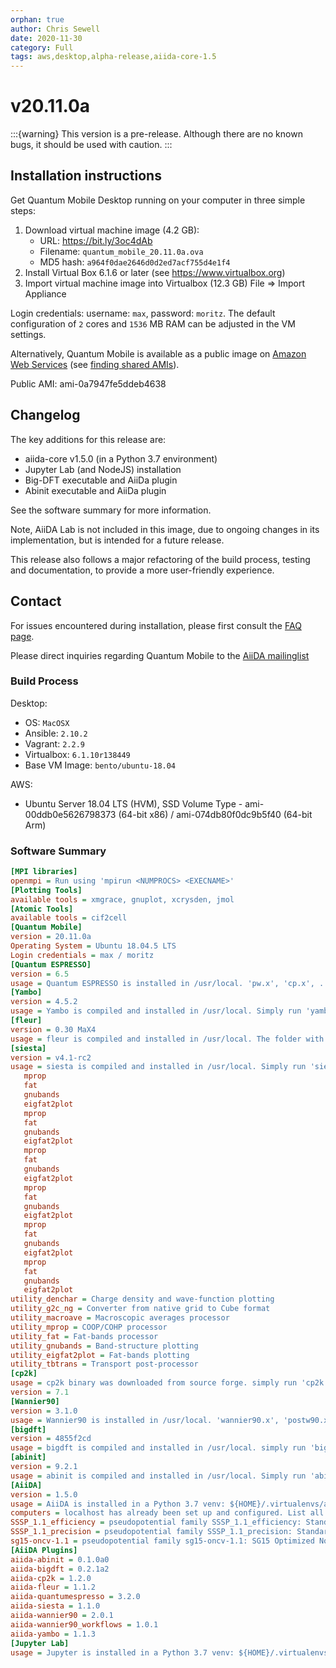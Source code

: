```yaml
---
orphan: true
author: Chris Sewell
date: 2020-11-30
category: Full
tags: aws,desktop,alpha-release,aiida-core-1.5
---
```


# v20.11.0a

:::{warning}
This version is a pre-release.
Although there are no known bugs, it should be used with caution.
:::

## Installation instructions

Get Quantum Mobile Desktop running on your computer in three simple steps:

 1. Download virtual machine image (4.2 GB):
    - URL: <https://bit.ly/3oc4dAb>
    - Filename: `quantum_mobile_20.11.0a.ova`
    - MD5 hash: `a964f0dae2646d0d2ed7acf755d4e1f4`
 2. Install Virtual Box 6.1.6 or later (see <https://www.virtualbox.org>)
 3. Import virtual machine image into Virtualbox (12.3 GB)
    File => Import Appliance

Login credentials: username: `max`, password: `moritz`.
The default configuration of `2` cores and `1536` MB RAM can be adjusted in the VM settings.

Alternatively, Quantum Mobile is available as a public image on [Amazon Web Services](https://aws.amazon.com/) (see [finding shared AMIs](https://docs.aws.amazon.com/AWSEC2/latest/UserGuide/usingsharedamis-finding.html)).

Public AMI: ami-0a7947fe5ddeb4638

## Changelog

The key additions for this release are:

- aiida-core v1.5.0 (in a Python 3.7 environment)
- Jupyter Lab (and NodeJS) installation
- Big-DFT executable and AiiDa plugin
- Abinit executable and AiiDa plugin

See the software summary for more information.

Note, AiiDA Lab is not included in this image, due to ongoing changes in its implementation, but is intended for a future release.

This release also follows a major refactoring of the build process, testing and documentation, to provide a more user-friendly experience.

## Contact

For issues encountered during installation, please first consult the [FAQ page](https://github.com/marvel-nccr/quantum-mobile/wiki/Frequently-Asked-Questions#virtualbox-installationstartup-issues).

Please direct inquiries regarding Quantum Mobile to the [AiiDA mailinglist](http://www.aiida.net/mailing-list/)

### Build Process

Desktop:

- OS: `MacOSX`
- Ansible: `2.10.2`
- Vagrant: `2.2.9`
- Virtualbox: `6.1.10r138449`
- Base VM Image: `bento/ubuntu-18.04`

AWS:

- Ubuntu Server 18.04 LTS (HVM), SSD Volume Type - ami-00ddb0e5626798373 (64-bit x86) / ami-074db80f0dc9b5f40 (64-bit Arm)

### Software Summary

```ini
[MPI libraries]
openmpi = Run using 'mpirun <NUMPROCS> <EXECNAME>'
[Plotting Tools]
available tools = xmgrace, gnuplot, xcrysden, jmol
[Atomic Tools]
available tools = cif2cell
[Quantum Mobile]
version = 20.11.0a
Operating System = Ubuntu 18.04.5 LTS
Login credentials = max / moritz
[Quantum ESPRESSO]
version = 6.5
usage = Quantum ESPRESSO is installed in /usr/local. 'pw.x', 'cp.x', ... have been added to the PATH
[Yambo]
version = 4.5.2
usage = Yambo is compiled and installed in /usr/local. Simply run 'yambo'.
[fleur]
version = 0.30 MaX4
usage = fleur is compiled and installed in /usr/local. The folder with executables is added to the path, so simply run 'fleur'
[siesta]
version = v4.1-rc2
usage = siesta is compiled and installed in /usr/local. Simply run 'siesta' or any of its utilites:
   mprop
   fat
   gnubands
   eigfat2plot
   mprop
   fat
   gnubands
   eigfat2plot
   mprop
   fat
   gnubands
   eigfat2plot
   mprop
   fat
   gnubands
   eigfat2plot
   mprop
   fat
   gnubands
   eigfat2plot
   mprop
   fat
   gnubands
   eigfat2plot
utility_denchar = Charge density and wave-function plotting
utility_g2c_ng = Converter from native grid to Cube format
utility_macroave = Macroscopic averages processor
utility_mprop = COOP/COHP processor
utility_fat = Fat-bands processor
utility_gnubands = Band-structure plotting
utility_eigfat2plot = Fat-bands plotting
utility_tbtrans = Transport post-processor
[cp2k]
usage = cp2k binary was downloaded from source forge. simply run 'cp2k.ssmp'
version = 7.1
[Wannier90]
version = 3.1.0
usage = Wannier90 is installed in /usr/local. 'wannier90.x', 'postw90.x', ... have been added to the PATH
[bigdft]
version = 4855f2cd
usage = bigdft is compiled and installed in /usr/local. simply run 'bigdft'
[abinit]
version = 9.2.1
usage = abinit is compiled and installed in /usr/local. Simply run 'abinit'.
[AiiDA]
version = 1.5.0
usage = AiiDA is installed in a Python 3.7 venv: ${HOME}/.virtualenvs/aiida. Type 'workon aiida' to get access to the 'verdi' commands.
computers = localhost has already been set up and configured. List all available computers with 'verdi computer list -a'
SSSP_1.1_efficiency = pseudopotential family SSSP_1.1_efficiency: Standard Solid State Pseudopotentials (efficiency) for the PBE functional homepage: https://materialscloud.org/sssp/
SSSP_1.1_precision = pseudopotential family SSSP_1.1_precision: Standard Solid State Pseudopotentials (precision) for the PBE functional homepage: https://materialscloud.org/sssp/
sg15-oncv-1.1 = pseudopotential family sg15-oncv-1.1: SG15 Optimized Norm-Conserving Vanderbilt (ONCV) pseudopotentials homepage: http://www.quantum-simulation.org/potentials/sg15_oncv/
[AiiDA Plugins]
aiida-abinit = 0.1.0a0
aiida-bigdft = 0.2.1a2
aiida-cp2k = 1.2.0
aiida-fleur = 1.1.2
aiida-quantumespresso = 3.2.0
aiida-siesta = 1.1.0
aiida-wannier90 = 2.0.1
aiida-wannier90_workflows = 1.0.1
aiida-yambo = 1.1.3
[Jupyter Lab]
usage = Jupyter is installed in a Python 3.7 venv: ${HOME}/.virtualenvs/jupyter. Type 'aiida-jupyterlab' to launch Jupyter Lab, and select the 'aiida' kernel.
```
